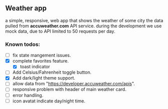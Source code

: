 ## Weather app
a simple, responsive, web app that shows the weather of some city
the data pulled from **accuweather.com** API service.
during the development we use mock data, due to API limited to 50 requests per day.

### Known todos:
- [ ] fix state mangement issues.
- [x] complete favorites feature.
  - [x] toast indicator
- [ ] Add Celsius/Fahrenheit toggle button.
- [X] Add dark/light theme support.
- [ ] allow data from "https://developer.accuweather.com/apis".
- [ ] responsive problem with header of main weather card.
- [ ] error handling.
- [ ] icon avatat indicate day/night time.